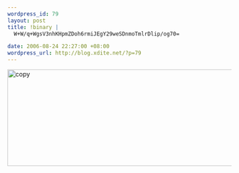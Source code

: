 ```yaml
--- 
wordpress_id: 79
layout: post
title: !binary |
  W+W/q+WgsV3nhKHpmZDoh6rmiJEgY29weSDnmoTmlrDlip/og70=

date: 2006-08-24 22:27:00 +08:00
wordpress_url: http://blog.xdite.net/?p=79
---
```

<a href="http://www.flickr.com/photos/14765209@N00/223684458/" title="Photo Sharing"><img src="http://static.flickr.com/80/223684458_c11e65c7ee_o.jpg" border="0" alt="copy" width="830" height="218" /></a>
